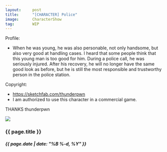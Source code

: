 ```yaml
---
layout:     post
title:      "[CHARACTER] Police"
image:      CharacterShow
tag:        WIP
---
```


Profile: 
- When he was young, he was also personable, not only handsome, but also very good at handling cases. I heard that some people think that this young man is too good for him. During a police call, he was seriously injured. After his recovery, he will no longer have the same good look as before, but he is still the most responsible and trustworthy person in the police station.<!--more-->

Copyright: 
- https://sketchfab.com/thunderpwn
- I am authorized to use this character in a commercial game.

THANKS thunderpwn

![]({{site.url}}/{{site.post_images}}/CharacterPoliceA.jpg)

<h3>{{ page.title }}</h3>
<h5>{{ page.date | date: "%B %-d, %Y" }}</h5>
